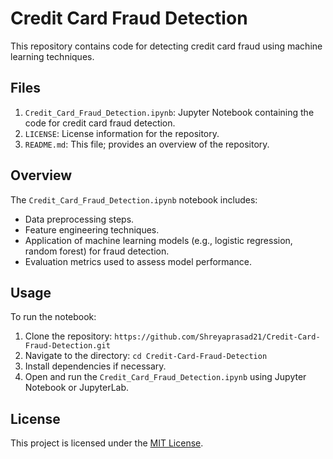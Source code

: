 # Credit Card Fraud Detection

This repository contains code for detecting credit card fraud using machine learning techniques.

## Files

1. `Credit_Card_Fraud_Detection.ipynb`: Jupyter Notebook containing the code for credit card fraud detection.                  
2. `LICENSE`: License information for the repository.
3. `README.md`: This file; provides an overview of the repository.

## Overview

The `Credit_Card_Fraud_Detection.ipynb` notebook includes:

- Data preprocessing steps.
- Feature engineering techniques.
- Application of machine learning models (e.g., logistic regression, random forest) for fraud detection.
- Evaluation metrics used to assess model performance.

## Usage

To run the notebook:

1. Clone the repository: `https://github.com/Shreyaprasad21/Credit-Card-Fraud-Detection.git`
2. Navigate to the directory: `cd Credit-Card-Fraud-Detection`
3. Install dependencies if necessary.
4. Open and run the `Credit_Card_Fraud_Detection.ipynb` using Jupyter Notebook or JupyterLab.

## License

This project is licensed under the [MIT License](LICENSE).
